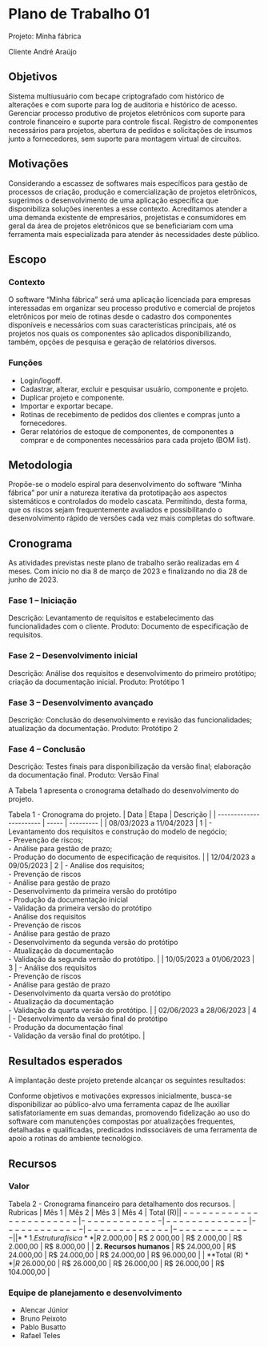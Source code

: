 # Plano de Trabalho 01
Projeto: Minha fábrica

Cliente André Araújo

## Objetivos
Sistema multiusuário com becape criptografado com histórico de alterações e com suporte para log de auditoria e histórico de acesso.
Gerenciar processo produtivo de projetos eletrônicos com suporte para controle financeiro e suporte para controle fiscal.
Registro de componentes necessários para projetos, abertura de pedidos e solicitações de insumos junto a fornecedores, sem suporte para montagem virtual de circuitos.

## Motivações
Considerando a escassez de softwares mais específicos para gestão de processos de criação, produção e comercialização de projetos eletrônicos, sugerimos o desenvolvimento de uma aplicação específica que disponibiliza soluções inerentes a esse contexto.
Acreditamos atender a uma demanda existente de empresários, projetistas e consumidores em geral da área de projetos eletrônicos que se beneficiariam com uma ferramenta mais especializada para atender às necessidades deste público.

## Escopo
### Contexto

O software “Minha fábrica” será uma aplicação licenciada para empresas interessadas em organizar seu processo produtivo e comercial de projetos eletrônicos por meio de rotinas desde o cadastro dos componentes disponíveis e necessários com suas características principais, até os projetos nos quais os componentes são aplicados disponibilizando, também, opções de pesquisa e geração de relatórios diversos.

### Funções
- Login/logoff.
- Cadastrar, alterar, excluir e pesquisar usuário, componente e projeto.
- Duplicar projeto e componente.
- Importar e exportar becape.
- Rotinas de recebimento de pedidos dos clientes e compras junto a fornecedores.
- Gerar relatórios de estoque de componentes, de componentes a comprar e de componentes necessários para cada projeto (BOM list).


## Metodologia
Propõe-se o modelo espiral para desenvolvimento do software “Minha fábrica” por unir a natureza iterativa da prototipação aos aspectos sistemáticos e controlados do modelo cascata. Permitindo, desta forma, que os riscos sejam frequentemente avaliados e possibilitando o desenvolvimento rápido de versões cada vez mais completas do software.

## Cronograma
As atividades previstas neste plano de trabalho serão realizadas em 4 meses. Com início no dia 8 de março de 2023 e finalizando no dia 28 de junho de 2023.

### Fase 1 – Iniciação
Descrição: Levantamento de requisitos e estabelecimento das funcionalidades com o cliente.
Produto: Documento de especificação de requisitos.

### Fase 2 – Desenvolvimento inicial
Descrição: Análise dos requisitos e desenvolvimento do primeiro protótipo; criação da documentação inicial.
Produto: Protótipo 1

### Fase 3 – Desenvolvimento avançado
Descrição: Conclusão do desenvolvimento e revisão das funcionalidades; atualização da documentação.
Produto: Protótipo 2

### Fase 4 – Conclusão
Descrição: Testes finais para disponibilização da versão final; elaboração da documentação final.
Produto: Versão Final

A Tabela 1 apresenta o cronograma detalhado do desenvolvimento do projeto.

Tabela 1 - Cronograma do projeto.
| Data                    | Etapa | Descrição |
| ----------------------- | ----- | --------- |
| 08/03/2023 a 11/04/2023 | 1     | - Levantamento dos requisitos e construção do modelo de negócio;<br>- Prevenção de riscos;<br>- Análise para gestão de prazo;<br>- Produção do documento de especificação de requisitos. |
| 12/04/2023 a 09/05/2023 | 2     | - Análise dos requisitos;<br>- Prevenção de riscos<br>- Análise para gestão de prazo<br>- Desenvolvimento da primeira versão do protótipo<br>- Produção da documentação inicial<br>- Validação da primeira versão do protótipo<br>- Análise dos requisitos<br>- Prevenção de riscos<br>- Análise para gestão de prazo<br>- Desenvolvimento da segunda versão do protótipo<br>- Atualização da documentação<br>- Validação da segunda versão do protótipo. |
| 10/05/2023 a 01/06/2023 | 3     | - Análise dos requisitos<br>- Prevenção de riscos<br>- Análise para gestão de prazo<br>- Desenvolvimento da quarta versão do protótipo<br>- Atualização da documentação<br>- Validação da quarta versão do protótipo. |
| 02/06/2023 a 28/06/2023 | 4     | - Desenvolvimento da versão final do protótipo<br>- Produção da documentação final<br>- Validação da versão final do protótipo. |

## Resultados esperados
A implantação deste projeto pretende alcançar os seguintes resultados:

Conforme objetivos e motivações expressos inicialmente, busca-se disponibilizar ao público-alvo uma ferramenta capaz de lhe auxiliar satisfatoriamente em suas demandas, promovendo fidelização ao uso do software com manutenções compostas por atualizações frequentes, detalhadas e qualificadas, predicados indissociáveis de uma ferramenta de apoio a rotinas do ambiente tecnológico.

## Recursos
### Valor

Tabela 2 - Cronograma financeiro para detalhamento dos recursos.
| Rubricas                | Mês 1         | Mês 2         | Mês 3         | Mês 4         | Total (R$)    |
| ----------------------- | ------------- | ------------- | ------------- | ------------- | ------------- |
| **1. Estrutura física** | R$ 2.000,00   | R$ 2 000,00   | R$ 2.000,00   | R$ 2.000,00   | R$ 8.000,00   |
| **2. Recursos humanos** | R$ 24.000,00  | R$ 24.000,00  | R$ 24.000,00  | R$ 24.000,00  | R$ 96.000,00  | 
| **Total (R$)**          | R$ 26.000,00  | R$ 26.000,00  | R$ 26.000,00  | R$ 26.000,00  | R$ 104.000,00 |

### Equipe de planejamento e desenvolvimento
- Alencar Júnior
- Bruno Peixoto
- Pablo Busatto
- Rafael Teles
